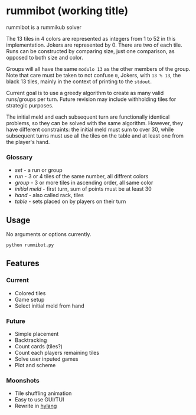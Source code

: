 # rummibot (working title)

rummibot is a rummikub solver

The 13 tiles in 4 colors are represented as integers from 1 to 52 in this implementation.
Jokers are represented by 0. There are two of each tile. Runs can be constructed by comparing size, just one comparison, as opposed to both size and color.

Groups will all have the same `modulo 13` as the other members of the group. Note that care must be taken to not confuse `0`, Jokers, with `13 % 13`, the black 13 tiles, mainly in the context of printing to the `stdout`.

Current goal is to use a greedy algorithm to create as many valid runs/groups per turn. Future revision may include withholding tiles for strategic purposes.

The initial meld and each subsequent turn are functionally identical problems, so they can be solved with the same algorithm. However, they have different constraints: the initial meld must sum to over 30, while subsequent turns must use all the tiles on the table and at least one from the player's hand.

### Glossary
- _set_ -  a run or group
- _run_ - 3 or 4 tiles of the same number, all diffrent colors
- _group_ - 3 or more tiles in ascending order, all same color
- _initial meld_ - first turn, sum of points must be at least 30
- _hand_ - also called rack, tiles
- _table_ - sets placed on by players on their turn

## Usage

No arguments or options currently.
```sh
python rummibot.py
```

## Features

### Current
- Colored tiles
- Game setup
- Select initial meld from hand

### Future
- Simple placement
- Backtracking
- Count cards (tiles?)
- Count each players remaining tiles
- Solve user inputed games
- Plot and scheme

### Moonshots
- Tile shuffling animation
- Easy to use GUI/TUI
- Rewrite in [hylang](https://hylang.org/)
